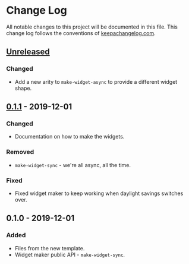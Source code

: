 # Change Log
All notable changes to this project will be documented in this file. This change log follows the conventions of [keepachangelog.com](http://keepachangelog.com/).

## [Unreleased]
### Changed
- Add a new arity to `make-widget-async` to provide a different widget shape.

## [0.1.1] - 2019-12-01
### Changed
- Documentation on how to make the widgets.

### Removed
- `make-widget-sync` - we're all async, all the time.

### Fixed
- Fixed widget maker to keep working when daylight savings switches over.

## 0.1.0 - 2019-12-01
### Added
- Files from the new template.
- Widget maker public API - `make-widget-sync`.

[Unreleased]: https://github.com/your-name/aoc2019/compare/0.1.1...HEAD
[0.1.1]: https://github.com/your-name/aoc2019/compare/0.1.0...0.1.1

